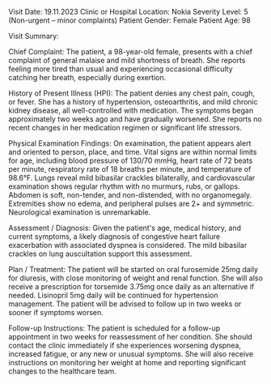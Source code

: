 Visit Date: 19.11.2023
Clinic or Hospital Location: Nokia
Severity Level: 5 (Non-urgent – minor complaints)
Patient Gender: Female
Patient Age: 98

Visit Summary:

Chief Complaint: The patient, a 98-year-old female, presents with a chief complaint of general malaise and mild shortness of breath. She reports feeling more tired than usual and experiencing occasional difficulty catching her breath, especially during exertion.

History of Present Illness (HPI): The patient denies any chest pain, cough, or fever. She has a history of hypertension, osteoarthritis, and mild chronic kidney disease, all well-controlled with medication. The symptoms began approximately two weeks ago and have gradually worsened. She reports no recent changes in her medication regimen or significant life stressors.

Physical Examination Findings: On examination, the patient appears alert and oriented to person, place, and time. Vital signs are within normal limits for age, including blood pressure of 130/70 mmHg, heart rate of 72 beats per minute, respiratory rate of 18 breaths per minute, and temperature of 98.6°F. Lungs reveal mild bibasilar crackles bilaterally, and cardiovascular examination shows regular rhythm with no murmurs, rubs, or gallops. Abdomen is soft, non-tender, and non-distended, with no organomegaly. Extremities show no edema, and peripheral pulses are 2+ and symmetric. Neurological examination is unremarkable.

Assessment / Diagnosis: Given the patient's age, medical history, and current symptoms, a likely diagnosis of congestive heart failure exacerbation with associated dyspnea is considered. The mild bibasilar crackles on lung auscultation support this assessment.

Plan / Treatment: The patient will be started on oral furosemide 25mg daily for diuresis, with close monitoring of weight and renal function. She will also receive a prescription for torsemide 3.75mg once daily as an alternative if needed. Lisinopril 5mg daily will be continued for hypertension management. The patient will be advised to follow up in two weeks or sooner if symptoms worsen.

Follow-up Instructions: The patient is scheduled for a follow-up appointment in two weeks for reassessment of her condition. She should contact the clinic immediately if she experiences worsening dyspnea, increased fatigue, or any new or unusual symptoms. She will also receive instructions on monitoring her weight at home and reporting significant changes to the healthcare team.